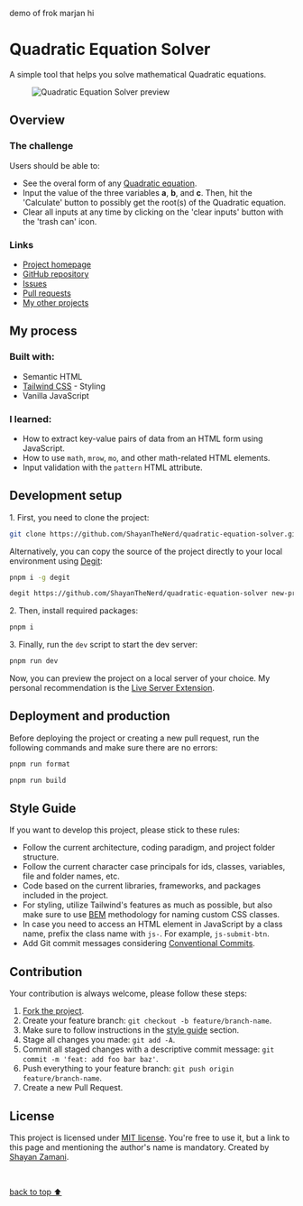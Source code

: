 demo of frok 
marjan 
hi 
<h1>Quadratic Equation Solver</h1>

<p>
   A simple tool that helps you solve mathematical Quadratic equations.
</p>
<figure>
   <img src="https://github.com/ShayanTheNerd/quadratic-equation-solver/blob/main/og-img.webp" alt="Quadratic Equation Solver preview" />
</figure>

<h2>Overview</h2>
<h3>The challenge</h3>
<p>Users should be able to:</p>
<ul>
   <li>See the overal form of any <a href="https://en.wikipedia.org/wiki/Quadratic_equation">Quadratic equation</a>.</li>
   <li>Input the value of the three variables <strong>a</strong>, <strong>b</strong>, and <strong>c</strong>. Then, hit the 'Calculate' button to possibly get the root(s) of the Quadratic equation.</li>
   <li>Clear all inputs at any time by clicking on the 'clear inputs' button with the 'trash can' icon.</li>
</ul>

<h3>Links</h3>
<ul>
   <li>
      <a href="https://shayanthenerd.github.io/quadratic-equation-solver">Project homepage</a>
   </li>
   <li>
      <a href="https://github.com/ShayanTheNerd/quadratic-equation-solver">GitHub repository</a>
   </li>
   <li>
      <a href="https://github.com/ShayanTheNerd/quadratic-equation-solver/issues">Issues</a>
   </li>
   <li>
      <a href="https://github.com/ShayanTheNerd/quadratic-equation-solver/pulls">Pull requests</a>
   </li>
   <li>
      <a href="https://github.com/ShayanTheNerd?tab=repositories">My other projects</a>
   </li>
</ul>

<h2>My process</h2>
<h3>Built with:</h3>
<ul>
   <li>Semantic HTML</li>
   <li>
      <a href="https://tailwindcss.com">Tailwind CSS</a> - Styling
   </li>
   <li>Vanilla JavaScript</li>
</ul>

<h3>I learned:</h3>
<ul>
   <li>How to extract key-value pairs of data from an HTML form using JavaScript.</li>
   <li>How to use <code>math</code>, <code>mrow</code>, <code>mo</code>, and other math-related HTML elements.</li>
   <li>Input validation with the <code>pattern</code> HTML attribute.</li>
</ul>

<h2>Development setup</h2>
<p>1. First, you need to clone the project:</p>

```sh
git clone https://github.com/ShayanTheNerd/quadratic-equation-solver.git
```

<p>
   Alternatively, you can copy the source of the project directly to your local environment using <a href="https://github.com/Rich-Harris/degit">Degit</a>:
</p>

```sh
pnpm i -g degit

degit https://github.com/ShayanTheNerd/quadratic-equation-solver new-project-folder
```

<p>2. Then, install required packages:</p>

```sh
pnpm i
```

<p>3. Finally, run the <code>dev</code> script to start the dev server:</p>

```sh
pnpm run dev
```

<p>Now, you can preview the project on a local server of your choice. My personal recommendation is the <a href="https://marketplace.visualstudio.com/items?itemName=ritwickdey.LiveServer">Live Server Extension</a>.</p>

<h2>Deployment and production</h2>
<p>Before deploying the project or creating a new pull request, run the following commands and make sure there are no errors:</p>

```sh
pnpm run format

pnpm run build
```

<h2>Style Guide</h2>
<p>If you want to develop this project, please stick to these rules:</p>
<ul>
   <li>Follow the current architecture, coding paradigm, and project folder structure.</li>
   <li>Follow the current character case principals for ids, classes, variables, file and folder names, etc.</li>
   <li>Code based on the current libraries, frameworks, and packages included in the project.</li>
   <li>For styling, utilize Tailwind's features as much as possible, but also make sure to use <a href="https://getbem.com">BEM</a> methodology for naming custom CSS classes.</li>
   <li>In case you need to access an HTML element in JavaScript by a class name, prefix the class name with <code>js-</code>. For example, <code>js-submit-btn</code>.</li>
   <li>Add Git commit messages considering <a href="https://www.conventionalcommits.org">Conventional Commits</a>.</li>
</ul>

<h2>Contribution</h2>
<p>Your contribution is always welcome, please follow these steps:</p>
<ol>
   <li>
      <a href="https://github.com/ShayanTheNerd/quadratic-equation-solver/fork">Fork the project</a>.
   </li>
   <li>Create your feature branch: <code>git checkout -b feature/branch-name</code>.</li>
   <li>Make sure to follow instructions in the <a href="https://github.com/ShayanTheNerd/quadratic-equation-solver#style-guide">style guide</a> section.</li>
   <li>Stage all changes you made: <code>git add -A</code>.</li>
   <li>Commit all staged changes with a descriptive commit message: <code>git commit -m 'feat: add foo bar baz'</code>.</li>
   <li>Push everything to your feature branch: <code>git push origin feature/branch-name</code>.</li>
   <li>Create a new Pull Request.</li>
</ol>

<h2>License</h2>
<p>
   This project is licensed under <a href="https://github.com/ShayanTheNerd/quadratic-equation-solver/blob/main/LICENSE.md">MIT license</a>. You're free to use it, but a link to this page and mentioning the author's name is mandatory. Created by <a href="https://shayan-zamani.me">Shayan Zamani</a>.
</p>

<br />

<a href="https://github.com/ShayanTheNerd/quadratic-equation-solver#quadratic-equation-solver">back to top ⬆️</a>
